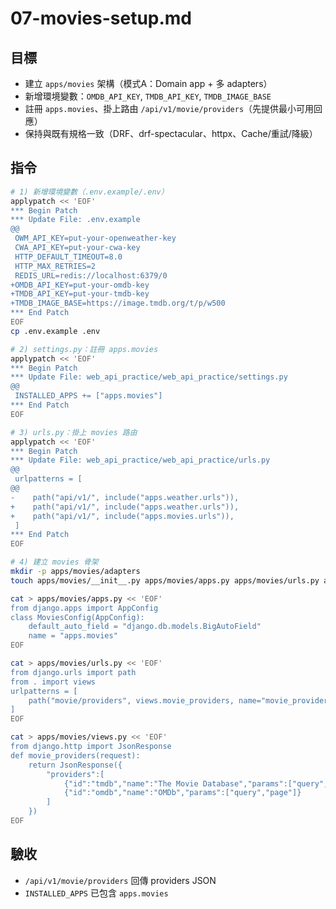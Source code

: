 # 07-movies-setup.md

## 目標
- 建立 `apps/movies` 架構（模式A：Domain app + 多 adapters）
- 新增環境變數：`OMDB_API_KEY`, `TMDB_API_KEY`, `TMDB_IMAGE_BASE`
- 註冊 `apps.movies`、掛上路由 `/api/v1/movie/providers`（先提供最小可用回應）
- 保持與既有規格一致（DRF、drf-spectacular、httpx、Cache/重試/降級）

## 指令

```bash
# 1) 新增環境變數（.env.example/.env）
applypatch << 'EOF'
*** Begin Patch
*** Update File: .env.example
@@
 OWM_API_KEY=put-your-openweather-key
 CWA_API_KEY=put-your-cwa-key
 HTTP_DEFAULT_TIMEOUT=8.0
 HTTP_MAX_RETRIES=2
 REDIS_URL=redis://localhost:6379/0
+OMDB_API_KEY=put-your-omdb-key
+TMDB_API_KEY=put-your-tmdb-key
+TMDB_IMAGE_BASE=https://image.tmdb.org/t/p/w500
*** End Patch
EOF
cp .env.example .env

# 2) settings.py：註冊 apps.movies
applypatch << 'EOF'
*** Begin Patch
*** Update File: web_api_practice/web_api_practice/settings.py
@@
 INSTALLED_APPS += ["apps.movies"]
*** End Patch
EOF

# 3) urls.py：掛上 movies 路由
applypatch << 'EOF'
*** Begin Patch
*** Update File: web_api_practice/web_api_practice/urls.py
@@
 urlpatterns = [
@@
-    path("api/v1/", include("apps.weather.urls")),
+    path("api/v1/", include("apps.weather.urls")),
+    path("api/v1/", include("apps.movies.urls")),
 ]
*** End Patch
EOF

# 4) 建立 movies 骨架
mkdir -p apps/movies/adapters
touch apps/movies/__init__.py apps/movies/apps.py apps/movies/urls.py apps/movies/views.py apps/movies/serializers.py apps/movies/services.py apps/movies/schemas.py apps/movies/adapters/__init__.py apps/movies/adapters/base.py

cat > apps/movies/apps.py << 'EOF'
from django.apps import AppConfig
class MoviesConfig(AppConfig):
    default_auto_field = "django.db.models.BigAutoField"
    name = "apps.movies"
EOF

cat > apps/movies/urls.py << 'EOF'
from django.urls import path
from . import views
urlpatterns = [
    path("movie/providers", views.movie_providers, name="movie_providers"),
]
EOF

cat > apps/movies/views.py << 'EOF'
from django.http import JsonResponse
def movie_providers(request):
    return JsonResponse({
        "providers":[
            {"id":"tmdb","name":"The Movie Database","params":["query","page","lang"],"default":True},
            {"id":"omdb","name":"OMDb","params":["query","page"]}
        ]
    })
EOF
```

## 驗收
- `/api/v1/movie/providers` 回傳 providers JSON
- `INSTALLED_APPS` 已包含 `apps.movies`
